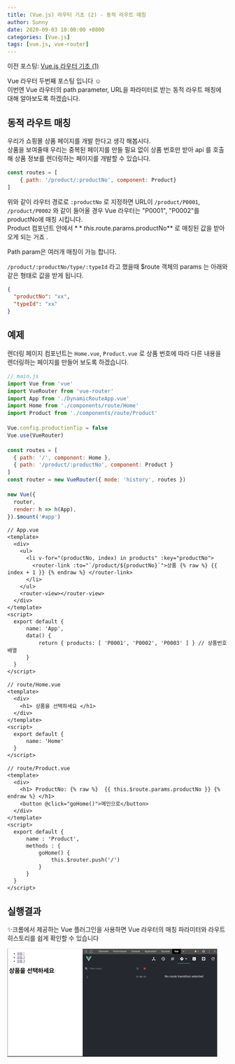 ```yaml
---
title: (Vue.js) 라우터 기초 (2) - 동적 라우트 매칭
author: Sunny
date: 2020-09-03 10:00:00 +0800
categories: [Vue.js]
tags: [vue.js, vue-router]
---
```


이전 포스팅: [Vue.js 라우터 기초 (1) ](https://sunny921.github.io/posts/vuejs-router-01/)

Vue 라우터 두번째 포스팅 입니다 ☺️ <br/>
이번엔 Vue 라우터의 path parameter, URL을 파라미터로 받는 동적 라우트 매칭에 대해 알아보도록 하겠습니다.  


동적 라우트 매칭
----------------
우리가 쇼핑몰 상품 페이지를 개발 한다고 생각 해봅시다. <br/> 
상품을 보여줄때 우리는 중복된 페이지를 만들 필요 없이 상품 번호만 받아 api 를 호출해
상품 정보를 렌더링하는 페이지를 개발할 수 있습니다.<br/>

```js
const routes = [
    { path: '/product/:productNo', component: Product}
]
```

위와 같이 라우터 경로로 `:productNo` 로 지정하면 URL이 `/product/P0001`, `/product/P0002` 와 같이 들어올 경우
Vue 라우터는 "P0001", "P0002"를 productNo에 매칭 시킵니다. <br/>
Product 컴포넌트 안에서 $**this.$route.params.productNo** 로 매칭된 값을 받아오게 되는 거죠 . <br/>

Path param은 여러개 매칭이 가능 합니다. <br/>

`/product/:productNo/type/:typeId` 라고 했을때 $route 객체의 params 는 아래와 같은 형태로 값을 받게 됩니다.
```json
{
  "productNo": "xx",
  "typeId": "xx"
}
```


예제
----------------
렌더링 페이지 컴포넌트는 `Home.vue`, `Product.vue` 로
상품 번호에 따라 다른 내용을 렌더링하는 페이지를 만들어 보도록 하겠습니다. 


```javascript
// main.js
import Vue from 'vue'
import VueRouter from 'vue-router'
import App from './DynamicRouteApp.vue'
import Home from './components/route/Home'
import Product from './components/route/Product'

Vue.config.productionTip = false
Vue.use(VueRouter)

const routes = [
  { path: '/', component: Home },
  { path: '/product/:productNo', component: Product }
]
const router = new VueRouter({ mode: 'history', routes })

new Vue({
  router,
  render: h => h(App),
}).$mount('#app')

```

```vue
// App.vue
<template>
  <div>
    <ul>
      <li v-for="(productNo, index) in products" :key="productNo">
        <router-link :to="`/product/${productNo}`">상품 {% raw %} {{ index + 1 }} {% endraw %} </router-link>
      </li>
    </ul>
    <router-view></router-view>
  </div>
</template>
<script>
  export default {
      name: 'App',
      data() {
          return { products: [ 'P0001', 'P0002', 'P0003' ] } // 상품번호 배열
      }
  }
</script>
```

```vue
// route/Home.vue
<template>
  <div>
    <h1> 상품을 선택하세요 </h1>
  </div>
</template>
<script>
  export default {
      name: 'Home'
  }
</script>

```

```vue
// route/Product.vue
<template>
  <div>
    <h1> ProductNo: {% raw %}  {{ this.$route.params.productNo }} {% endraw %} </h1>
    <button @click="goHome()">메인으로</button>
  </div>
</template>
<script>
  export default {
      name : 'Product',
      methods : {
          goHome() {
              this.$router.push('/')
          }
      }
  }
</script>
```

실행결과
----------------
✨크롬에서 제공하는 Vue 플러그인을 사용하면 Vue 라우터의 매칭 파라미터와 라우트 히스토리를 쉽게 확인할 수 있습니다 

![router-basic-02](/assets/post/0903-router-basic-2.gif)
